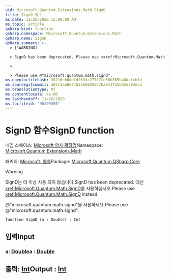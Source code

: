 ```yaml
---
uid: Microsoft.Quantum.Extensions.Math.SignD
title: SignD 함수
ms.date: 11/25/2020 12:00:00 AM
ms.topic: article
qsharp.kind: function
qsharp.namespace: Microsoft.Quantum.Extensions.Math
qsharp.name: SignD
qsharp.summary: >-
  > [!WARNING]

  > SignD has been deprecated. Please use <xref:Microsoft.Quantum.Math.SignD> instead.

  >

  > Please use @"microsoft.quantum.math.signd".
ms.openlocfilehash: 33216e66ddfdf63dc27717ce36b365b40dcfcb1e
ms.sourcegitcommit: a87c1aa8e7453360025e47ba614f25b02ea84ec3
ms.translationtype: MT
ms.contentlocale: ko-KR
ms.lasthandoff: 11/26/2020
ms.locfileid: "96199390"
---
```

# <a name="signd-function"></a><span data-ttu-id="38c38-102">SignD 함수</span><span class="sxs-lookup"><span data-stu-id="38c38-102">SignD function</span></span>

<span data-ttu-id="38c38-103">네임 스페이스: [Microsoft 양자 확장명](xref:Microsoft.Quantum.Extensions.Math)</span><span class="sxs-lookup"><span data-stu-id="38c38-103">Namespace: [Microsoft.Quantum.Extensions.Math](xref:Microsoft.Quantum.Extensions.Math)</span></span>

<span data-ttu-id="38c38-104">패키지: [Microsoft. 양자](https://nuget.org/packages/Microsoft.Quantum.QSharp.Core)</span><span class="sxs-lookup"><span data-stu-id="38c38-104">Package: [Microsoft.Quantum.QSharp.Core](https://nuget.org/packages/Microsoft.Quantum.QSharp.Core)</span></span>


> [!WARNING]
> <span data-ttu-id="38c38-105">SignD는 더 이상 사용 되지 않습니다.</span><span class="sxs-lookup"><span data-stu-id="38c38-105">SignD has been deprecated.</span></span> <span data-ttu-id="38c38-106">대신 <xref:Microsoft.Quantum.Math.SignD>를 사용하십시오.</span><span class="sxs-lookup"><span data-stu-id="38c38-106">Please use <xref:Microsoft.Quantum.Math.SignD> instead.</span></span>
>
> <span data-ttu-id="38c38-107">@"microsoft.quantum.math.signd"을 사용하세요.</span><span class="sxs-lookup"><span data-stu-id="38c38-107">Please use @"microsoft.quantum.math.signd".</span></span>



```qsharp
function SignD (a : Double) : Int
```


## <a name="input"></a><span data-ttu-id="38c38-108">입력</span><span class="sxs-lookup"><span data-stu-id="38c38-108">Input</span></span>

### <a name="a--double"></a><span data-ttu-id="38c38-109">a: [Double](xref:microsoft.quantum.lang-ref.double)</span><span class="sxs-lookup"><span data-stu-id="38c38-109">a : [Double](xref:microsoft.quantum.lang-ref.double)</span></span>





## <a name="output--int"></a><span data-ttu-id="38c38-110">출력: [Int](xref:microsoft.quantum.lang-ref.int)</span><span class="sxs-lookup"><span data-stu-id="38c38-110">Output : [Int](xref:microsoft.quantum.lang-ref.int)</span></span>

